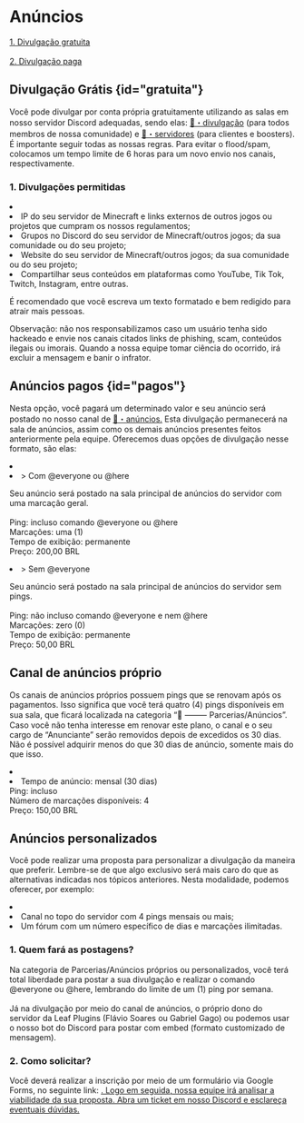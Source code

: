 # Anúncios

<p>
    <a anchor="gratuita"><u>1. Divulgação gratuita</u></a><br><br>
    <a anchor="pagos"><u>2. Divulgação paga</u></a>
</p>

## Divulgação Grátis {id="gratuita"}

<p>
    Você pode divulgar por conta própria gratuitamente utilizando as salas em nosso servidor Discord adequadas, sendo elas: <a href="https://discordapp.com/channels/901627752392843296/991091117091065917">📡・divulgação</a> (para todos membros de nossa comunidade) e <a href="https://discordapp.com/channels/901627752392843296/1058833468487893032">💎・servidores</a> (para clientes e boosters). É importante seguir todas as nossas regras. Para evitar o flood/spam, colocamos um tempo limite de 6 horas para um novo envio nos canais, respectivamente. 
</p>

### 1. Divulgações permitidas

<list type="none">
    <li>
        <list type="bullet">
        <li>
            IP do seu servidor de Minecraft e links externos de outros jogos ou projetos que cumpram os nossos regulamentos;
        </li>
        <li>
            Grupos no Discord do seu servidor de Minecraft/outros jogos; da sua comunidade ou do seu projeto;
        </li>
        <li>
            Website do seu servidor de Minecraft/outros jogos; da sua comunidade ou do seu projeto;
        </li>
        <li>
            Compartilhar seus conteúdos em plataformas como YouTube, Tik Tok, Twitch, Instagram, entre outras.
        </li>
        </list>
    </li>
</list>

<p>
    É recomendado que você escreva um texto formatado e bem redigido para atrair mais pessoas.
</p>

<tip>
    <control>Observação</control>: não nos responsabilizamos caso um usuário tenha sido hackeado e envie nos canais citados links de <emphasis>phishing, scam,</emphasis> conteúdos ilegais ou imorais. Quando a nossa equipe tomar ciência do ocorrido, irá excluir a mensagem e banir o infrator. 
</tip>

## Anúncios pagos {id="pagos"}

<p>
    Nesta opção, você pagará um determinado valor e seu anúncio será postado no nosso canal de <a href="https://discordapp.com/channels/901627752392843296/959224113220710451">📢・anúncios.</a> <control>Esta divulgação permanecerá na sala de anúncios, assim como os demais anúncios presentes feitos anteriormente pela equipe.</control>  Oferecemos duas opções de divulgação nesse formato, são elas:
</p>

<list type="none">
    <li>
        <list type="none">
        <li><control>> Com @everyone ou @here<br></control>
            <p>
                Seu anúncio será postado na sala principal de anúncios do servidor com uma marcação geral.<br><br>
                Ping: incluso comando @everyone ou @here<br>
                Marcações: uma (1)<br>
                Tempo de exibição: permanente<br>
                Preço: 200,00 BRL
            </p>
        </li>
        <li><control> > Sem @everyone</control>
            <p>
                Seu anúncio será postado na sala principal de anúncios do servidor sem pings.<br><br>
                Ping: não incluso comando @everyone e nem @here<br>
                Marcações: zero (0)<br>
                Tempo de exibição: permanente<br>
                Preço: 50,00 BRL
            </p>
        </li>
        </list>
    </li>
</list>

## Canal de anúncios próprio

<p>
    Os canais de anúncios próprios possuem pings que se renovam após os pagamentos. Isso significa que você terá quatro (4) pings disponíveis em sua sala, que ficará localizada na categoria “🤝 ⸻ Parcerias/Anúncios”. Caso você não tenha interesse em renovar este plano, o canal e o seu cargo de “Anunciante” serão removidos depois de excedidos os 30 dias. Não é possível adquirir menos do que 30 dias de anúncio, somente mais do que isso. 
</p>

<list type="none">
    <li>
        <list type="none">
            <li>
                Tempo de anúncio: mensal (30 dias)<br>
                Ping: incluso<br>
                Número de marcações disponíveis: 4<br>
                Preço: 150,00 BRL
            </li>
        </list>
    </li>
</list>

## Anúncios personalizados

<p>
    Você pode realizar uma proposta para personalizar a divulgação da maneira que preferir. Lembre-se de que algo exclusivo será mais caro do que as alternativas indicadas nos tópicos anteriores. Nesta modalidade, podemos oferecer, por exemplo: 
</p>

<list type="none">
    <li>
        <list type="bullet">
            <li>
                Canal no topo do servidor com 4 pings mensais ou mais;
            </li>
            <li>
                Um fórum com um número específico de dias e marcações ilimitadas.
            </li>
        </list>
    </li>
</list>

### 1. Quem fará as postagens? 

<p>
    Na categoria de Parcerias/Anúncios próprios ou personalizados, você terá total liberdade para postar a sua divulgação e realizar o comando @everyone ou @here, lembrando do limite de um (1) ping por semana.<br><br>
    Já na divulgação por meio do canal de anúncios, o próprio dono do servidor da Leaf Plugins (Flávio Soares ou Gabriel Gago) ou podemos usar o nosso bot do Discord para postar com embed (formato customizado de mensagem). 
</p>

### 2. Como solicitar?

<p>
    Você deverá realizar a inscrição por meio de um formulário via Google Forms, no seguinte link: <a href="https://forms.gle/QYaS2dsp6MRRhgKGA"/>. Logo em seguida, nossa equipe irá analisar a viabilidade da sua proposta. Abra um ticket em nosso Discord e esclareça eventuais dúvidas.
</p>

<seealso style="cards" title="Continue visualizando">
    <category ref="wrs">
        <a href="restricoes.md"/>
        <a href="propostas.md"/>
    </category>
</seealso>